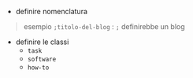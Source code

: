 - definire nomenclatura
> esempio `;titolo-del-blog` : `;` definirebbe un blog
- definire le classi
	- `task`
	- `software`
	- `how-to`
